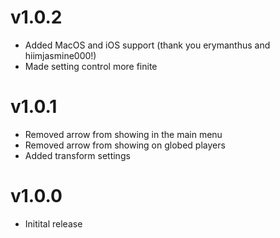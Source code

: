 # v1.0.2
- Added MacOS and iOS support (thank you erymanthus and hiimjasmine000!)
- Made setting control more finite
# v1.0.1
- Removed arrow from showing in the main menu
- Removed arrow from showing on globed players
- Added transform settings
# v1.0.0
- Initital release